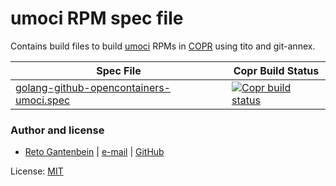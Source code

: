 # umoci RPM spec file

Contains build files to build [umoci](https://umo.ci/) RPMs in [COPR](https://copr.fedorainfracloud.org/coprs/ganto/umoci) using tito and git-annex.

| Spec File                | Copr Build Status                  |
| ------------------------ | ---------------------------------- | 
| [golang-github-opencontainers-umoci.spec](golang-github-opencontainers-umoci/golang-github-opencontainers-umoci.spec) | [![Copr build status](https://copr.fedorainfracloud.org/coprs/ganto/umoci/package/golang-github-opencontainers-umoci/status_image/last_build.png)](https://copr.fedorainfracloud.org/coprs/ganto/umoci/package/golang-github-opencontainers-umoci/) |


### Author and license

- [Reto Gantenbein](https://linuxmonk.ch/) | [e-mail](mailto:reto.gantenbein@linuxmonk.ch) | [GitHub](https://github.com/ganto)

License: [MIT](https://tldrlegal.com/license/mit-license)
